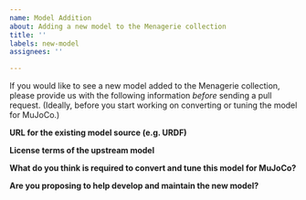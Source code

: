 ```yaml
---
name: Model Addition
about: Adding a new model to the Menagerie collection
title: ''
labels: new-model
assignees: ''

---
```


If you would like to see a new model added to the Menagerie collection, please provide us with the following information _before_ sending a pull request. (Ideally, before you start working on converting or tuning the model for MuJoCo.)

**URL for the existing model source (e.g. URDF)**

**License terms of the upstream model**

**What do you think is required to convert and tune this model for MuJoCo?**

**Are you proposing to help develop and maintain the new model?**
